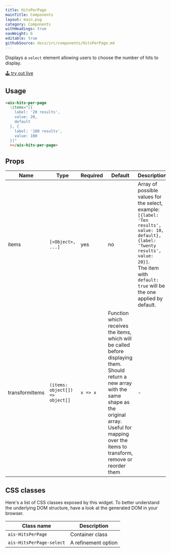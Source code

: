 ```yaml
---
title: HitsPerPage
mainTitle: Components
layout: main.pug
category: Components
withHeadings: true
navWeight: 6
editable: true
githubSource: docs/src/components/HitsPerPage.md
---
```


Displays a `select` element allowing users to choose the number of hits to display.

<a class="btn btn-static-theme" href="stories/?selectedKind=HitsPerPage">🕹 try out live</a>

## Usage

```html
<ais-hits-per-page
  :items="[{
    label: '20 results',
    value: 20,
    default
  }, {
    label: '100 results',
    value: 100
  }]"
  ></ais-hits-per-page>
```

## Props

Name | Type | Required | Default | Description |
---|---|---|---|---
items | `[<Object>, ...]` | yes | no | Array of possible values for the select, example: <br/>`[{label: 'Ten results', value: 10, default}, {label: 'Twenty results', value: 20}]`.<br/>The item with `default: true` will be the one applied by default.
transformItems | `(items: object[]) => object[]` | `x => x` | Function which receives the items, which will be called before displaying them. Should return a new array with the same shape as the original array. Useful for mapping over the items to transform, remove or reorder them | -

## CSS classes

Here's a list of CSS classes exposed by this widget. To better understand the underlying
DOM structure, have a look at the generated DOM in your browser.

Class name | Description
---|---
`ais-HitsPerPage` | Container class
`ais-HitsPerPage-select` | A refinement option
